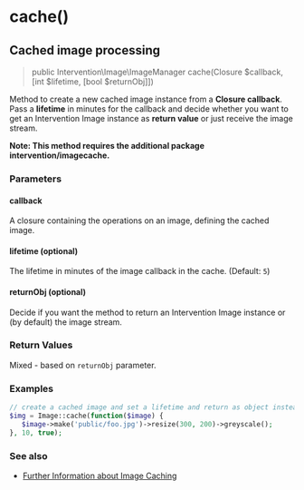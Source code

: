 # cache()
## Cached image processing

> public Intervention\Image\ImageManager cache(Closure $callback, [int $lifetime, [bool $returnObj]])

Method to create a new cached image instance from a **Closure callback**. Pass a **lifetime** in minutes for the callback and decide whether you want to get an Intervention Image instance as **return value** or just receive the image stream.

**Note: This method requires the additional package intervention/imagecache.**

### Parameters

#### callback
A closure containing the operations on an image, defining the cached image.

#### lifetime (optional)
The lifetime in minutes of the image callback in the cache. (Default: `5`)

#### returnObj (optional)
Decide if you want the method to return an Intervention Image instance or (by default) the image stream.

### Return Values
Mixed - based on ```returnObj``` parameter.

### Examples

```php
// create a cached image and set a lifetime and return as object instead of string
$img = Image::cache(function($image) {
   $image->make('public/foo.jpg')->resize(300, 200)->greyscale();
}, 10, true);
```

### See also
- [Further Information about Image Caching](/v2/usage/cache)